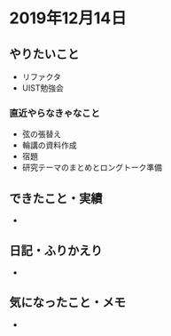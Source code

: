 # 2019年12月14日

## やりたいこと

- リファクタ
- UIST勉強会

### 直近やらなきゃなこと

- 弦の張替え
- 輪講の資料作成
- 宿題
- 研究テーマのまとめとロングトーク準備

## できたこと・実績

- 

## 日記・ふりかえり

- 

## 気になったこと・メモ

- 
